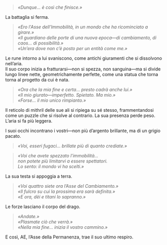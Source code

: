 > _«Dunque… è così che finisce.»_

La battaglia si ferma.

> _«Ero l'Asse dell’Immobilità, in un mondo che ha ricominciato a girare.»_  
> _«Il guardiano delle porte di una nuova epoca—di cambiamento, di caos… di possibilità.»_  
> _«Un’era dove non c’è posto per un entità come me.»_

Le rune intorno a lui svaniscono, come antichi giuramenti che si dissolvono nell’aria.  
Il suo corpo inizia a fratturarsi—non si spezza, non sanguina—ma si divide lungo linee nette, geometrichamente perfette, come  una statua che torna torna al progetto da cui è nata.

> _«Ora che la mia fine e certa… presto cadrà anche lui.»_  
> _«Il mio giurato—imperfetto. Spietato. Ma mio.»_  
> *«Forse… il mio unico rimpianto.»*

Il reticolo di mithril delle sue ali si ripiega su sé stesso, frammentandosi come un puzzle che si risolve al contrario. La sua presenza perde peso. L’aria si fa più leggera.  

I suoi occhi incontrano i vostri—non più d’argento brillante, ma di un grigio pacato.

> _«Voi, esseri fugaci… brillate più di quanto crediate.»_

> _«Voi che avete spezzato l’immobilità…_  
> _non potete più limitarvi a essere spettatori._  
> _Lo sento: il mondo vi ha scelti.»_

La sua testa si appoggia a terra.

> _«Voi quattro siete ora l’Asse del Cambiamento.»_  
> _«Il fulcro su cui la prossima era sarà definita.»_  
> _«E ora, dèi e titani lo sapranno.»_

Le forze lasciano il corpo del drago.

> _«Andate.»_  
> _«Plasmate ciò che verrà.»_  
> _«Nella mia fine… inizia il vostro cammino.»_

E così, AE, l’Asse della Permanenza, trae il suo ultimo respiro.